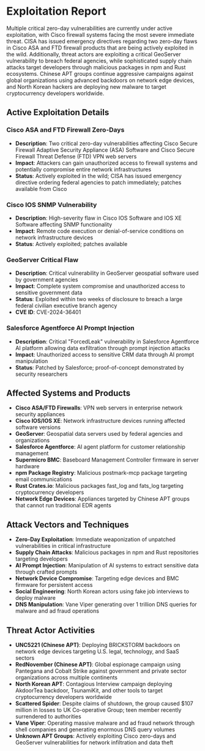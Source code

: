 # Exploitation Report

Multiple critical zero-day vulnerabilities are currently under active exploitation, with Cisco firewall systems facing the most severe immediate threat. CISA has issued emergency directives regarding two zero-day flaws in Cisco ASA and FTD firewall products that are being actively exploited in the wild. Additionally, threat actors are exploiting a critical GeoServer vulnerability to breach federal agencies, while sophisticated supply chain attacks target developers through malicious packages in npm and Rust ecosystems. Chinese APT groups continue aggressive campaigns against global organizations using advanced backdoors on network edge devices, and North Korean hackers are deploying new malware to target cryptocurrency developers worldwide.

## Active Exploitation Details

### Cisco ASA and FTD Firewall Zero-Days
- **Description**: Two critical zero-day vulnerabilities affecting Cisco Secure Firewall Adaptive Security Appliance (ASA) Software and Cisco Secure Firewall Threat Defense (FTD) VPN web servers
- **Impact**: Attackers can gain unauthorized access to firewall systems and potentially compromise entire network infrastructures
- **Status**: Actively exploited in the wild; CISA has issued emergency directive ordering federal agencies to patch immediately; patches available from Cisco

### Cisco IOS SNMP Vulnerability
- **Description**: High-severity flaw in Cisco IOS Software and IOS XE Software affecting SNMP functionality
- **Impact**: Remote code execution or denial-of-service conditions on network infrastructure devices
- **Status**: Actively exploited; patches available

### GeoServer Critical Flaw
- **Description**: Critical vulnerability in GeoServer geospatial software used by government agencies
- **Impact**: Complete system compromise and unauthorized access to sensitive government data
- **Status**: Exploited within two weeks of disclosure to breach a large federal civilian executive branch agency
- **CVE ID**: CVE-2024-36401

### Salesforce Agentforce AI Prompt Injection
- **Description**: Critical "ForcedLeak" vulnerability in Salesforce Agentforce AI platform allowing data exfiltration through prompt injection attacks
- **Impact**: Unauthorized access to sensitive CRM data through AI prompt manipulation
- **Status**: Patched by Salesforce; proof-of-concept demonstrated by security researchers

## Affected Systems and Products

- **Cisco ASA/FTD Firewalls**: VPN web servers in enterprise network security appliances
- **Cisco IOS/IOS XE**: Network infrastructure devices running affected software versions
- **GeoServer**: Geospatial data servers used by federal agencies and organizations
- **Salesforce Agentforce**: AI agent platform for customer relationship management
- **Supermicro BMC**: Baseboard Management Controller firmware in server hardware
- **npm Package Registry**: Malicious postmark-mcp package targeting email communications
- **Rust Crates.io**: Malicious packages fast_log and fats_log targeting cryptocurrency developers
- **Network Edge Devices**: Appliances targeted by Chinese APT groups that cannot run traditional EDR agents

## Attack Vectors and Techniques

- **Zero-Day Exploitation**: Immediate weaponization of unpatched vulnerabilities in critical infrastructure
- **Supply Chain Attacks**: Malicious packages in npm and Rust repositories targeting developers
- **AI Prompt Injection**: Manipulation of AI systems to extract sensitive data through crafted prompts
- **Network Device Compromise**: Targeting edge devices and BMC firmware for persistent access
- **Social Engineering**: North Korean actors using fake job interviews to deploy malware
- **DNS Manipulation**: Vane Viper generating over 1 trillion DNS queries for malware and ad fraud operations

## Threat Actor Activities

- **UNC5221 (Chinese APT)**: Deploying BRICKSTORM backdoors on network edge devices targeting U.S. legal, technology, and SaaS sectors
- **RedNovember (Chinese APT)**: Global espionage campaign using Pantegana and Cobalt Strike against government and private sector organizations across multiple continents
- **North Korean APT**: Contagious Interview campaign deploying AkdoorTea backdoor, TsunamiKit, and other tools to target cryptocurrency developers worldwide
- **Scattered Spider**: Despite claims of shutdown, the group caused $107 million in losses to UK Co-operative Group; teen member recently surrendered to authorities
- **Vane Viper**: Operating massive malware and ad fraud network through shell companies and generating enormous DNS query volumes
- **Unknown APT Groups**: Actively exploiting Cisco zero-days and GeoServer vulnerabilities for network infiltration and data theft